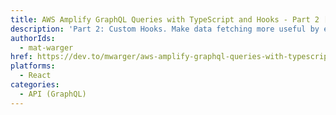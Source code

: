 ```yaml
---
title: AWS Amplify GraphQL Queries with TypeScript and Hooks - Part 2 [Custom Hooks]
description: 'Part 2: Custom Hooks. Make data fetching more useful by extracting a custom hook we can use whenever we want to query our API.'
authorIds:
  - mat-warger
href: https://dev.to/mwarger/aws-amplify-graphql-queries-with-typescript-and-hooks-part-2-custom-hooks-57ho
platforms:
  - React
categories:
  - API (GraphQL)
---
```

